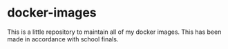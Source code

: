# docker-images

This is a little repository to maintain all of my docker images.
This has been made in accordance with school finals.

